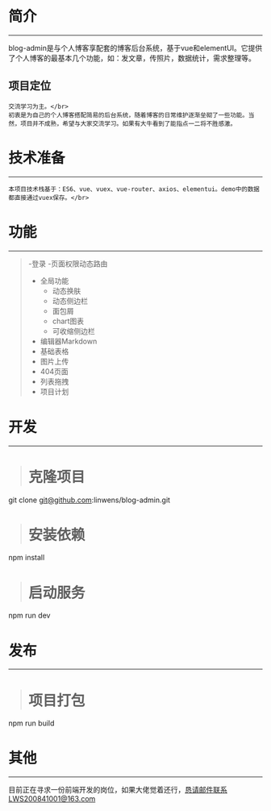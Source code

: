 # 简介
---
blog-admin是与个人博客享配套的博客后台系统，基于vue和elementUI。它提供了个人博客的最基本几个功能，如：发文章，传照片，数据统计，需求整理等。

## 项目定位
	交流学习为主。</br>
	初衷是为自己的个人博客搭配简易的后台系统，随着博客的日常维护逐渐垒砌了一些功能。当然，项目并不成熟，希望与大家交流学习。如果有大牛看到了能指点一二将不胜感激。

# 技术准备
---
	本项目技术栈基于：ES6、vue、vuex、vue-router、axios、elementui。demo中的数据都直接通过vuex保存。</br>

# 功能
---
> -登录
> -页面权限动态路由
> - 全局功能
>   - 动态换肤
>   - 动态侧边栏
>   - 面包屑
>   - chart图表
>   - 可收缩侧边栏
> - 编辑器Markdown
> - 基础表格
> - 图片上传
> - 404页面
> - 列表拖拽
> - 项目计划

# 开发
---
># 克隆项目
git clone git@github.com:linwens/blog-admin.git

># 安装依赖
npm install

># 启动服务
npm run dev


# 发布
---
># 项目打包
npm run build

# 其他
---
目前正在寻求一份前端开发的岗位，如果大佬觉着还行，恳请邮件联系LWS200841001@163.com